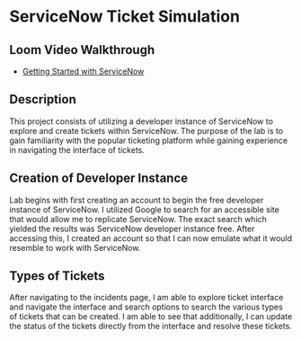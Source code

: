<h1>ServiceNow Ticket Simulation</h1>
<h2>Loom Video Walkthrough </h2>

- [Getting Started with ServiceNow](https://www.loom.com/share/f7445753be2e4421b9dde7523df44862)
<h2>Description</h2>
This project consists of utilizing a developer instance of ServiceNow to explore and create tickets within ServiceNow. The purpose of the lab is to gain familiarity with the popular ticketing platform while gaining experience in navigating the interface of tickets. 
<br />


<h2>Creation of Developer Instance </h2>
Lab begins with first creating an account to begin the free developer instance of ServiceNow. I utilized Google to search for an accessible site that would allow me to replicate ServiceNow. The exact search which yielded the results was ServiceNow developer instance free. After accessing this, I created an account so that I can now emulate what it would resemble to work with ServiceNow. 

<h2>Types of Tickets </h2>
After navigating to the incidents page, I am able to explore ticket interface and navigate the interface and search options to search the various types of tickets that can be created. I am able to see that additionally, I can update the status of the tickets directly from the interface and resolve these tickets. 



<!--
 ```diff
- text in red
+ text in green
! text in orange
# text in gray
@@ text in purple (and bold)@@
```
